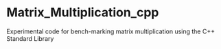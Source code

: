 # Matrix_Multiplication_cpp
Experimental code for bench-marking matrix multiplication using the C++ Standard Library 
